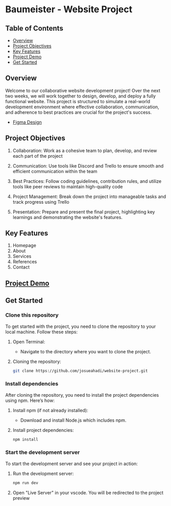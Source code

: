# Baumeister - Website Project

## Table of Contents

- [Overview](#overview)
- [Project Objectives](#project-objectives)
- [Key Features ](#key-features)
- [Project Demo](#project-demo)
- [Get Started](#get-started)

## Overview 


Welcome to our collaborative website development project! Over the next two weeks, we will work together to design, develop, and deploy a fully functional website. This project is structured to simulate a real-world development environment where effective collaboration, communication, and adherence to best practices are crucial for the project's success.

- [Figma Design](https://www.figma.com/design/hpGKm01NMnO3IpxnmC0BCO/Baumeister---Group-6?node-id=3001-2&t=fc515BONAxeegFnp-0)

## Project Objectives
1. Collaboration: Work as a cohesive team to plan, develop, and review each part of the project

2. Communication: Use tools like Discord and Trello to ensure smooth and efficient communication within the team

3. Best Practices: Follow coding guidelines, contribution rules, and utilize tools like peer reviews to maintain high-quality code

4. Project Management: Break down the project into manageable tasks and track progress using Trello

5. Presentation: Prepare and present the final project, highlighting key learnings and demonstrating the website's features.



## Key Features 
1. Homepage
2. About 
3. Services
4. References
5. Contact


## [Project Demo](https://baumeisterr.netlify.app/)


## Get Started

### Clone this repository 
To get started with the project, you need to clone the repository to your local machine. Follow these steps:
1. Open Terminal:
    - Navigate to the directory where you want to clone the project.

2. Cloning the repository:
    ```bash
    git clone https://github.com/josueahadi/website-project.git
    ```

### Install dependencies
After cloning the repository, you need to install the project dependencies using npm. Here’s how:

1. Install npm (if not already installed):
    - Download and install Node.js which includes npm.

2. Install project dependencies:
    ```bash
    npm install
    ```

### Start the development server
To start the development server and see your project in action:

1. Run the development server:

    ```bash
    npm run dev
    ```
2. Open "Live Server" in your vscode. You will be redirected to the project preview